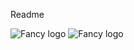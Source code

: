 Readme

![Fancy logo](https://github.com/stefanjudis/github-light-dark-image-example/raw/main/light.png#gh-light-mode-only)
![Fancy logo](https://github.com/stefanjudis/github-light-dark-image-example/raw/main/dark.png#gh-dark-mode-only)


